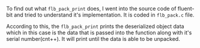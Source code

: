 
To find out what ```flb_pack_print``` does, I went into the source code of fluent-bit and tried to understand it's implementation. It is coded in ```flb_pack.c``` file.

 According to this, the ```flb_pack_print``` prints the deserialized object data which in this case is the data that is passed into the function along with it's serial number(cnt++). It will print until the data is able to be unpacked.

